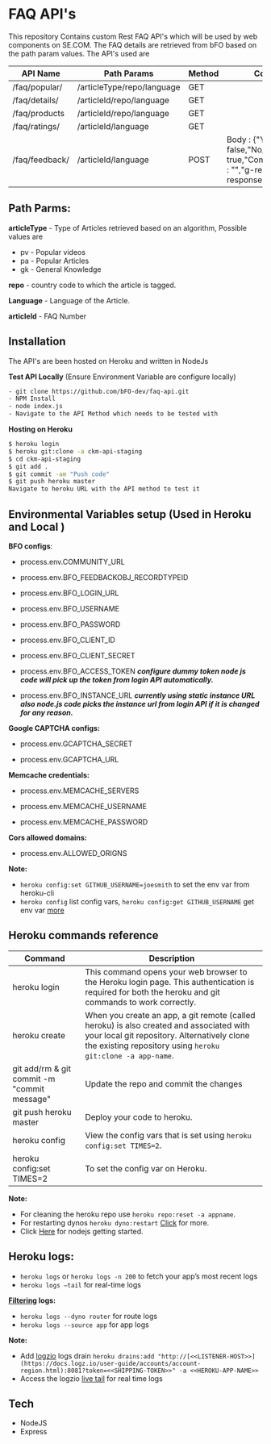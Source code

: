 
# FAQ API's

This repository  Contains custom Rest FAQ API's which will be used by web components on SE.COM. The FAQ details are retrieved from bFO based on the path param values. The API's used are

| API Name | Path Params | Method | Comments |
| ------ | ------ | ------ | ------ |
| /faq/popular/ | /articleType/repo/language | GET |  |
| /faq/details/ | /articleId/repo/language | GET |  |
| /faq/products | /articleId/repo/language | GET |  |
| /faq/ratings/ | /articleId/language | GET |  |
| /faq/feedback/| /articleId/language | POST |Body :  {"Yes__c" : false,"No__c" : true,"Comment_if_No__c" : "","g-recaptcha-response":"" } |
## Path Parms:

**articleType** - Type of Articles retrieved based on an algorithm, Possible values are
- pv - Popular videos 
- pa - Popular Articles
- gk - General Knowledge

**repo** - country code to which the article is tagged.

**Language** - Language of the Article.

**articleId** - FAQ Number

## Installation

The API's are been hosted  on Heroku and written in NodeJs

**Test API Locally** (Ensure Environment Variable are configure locally)

```bash
- git clone https://github.com/bFO-dev/faq-api.git 
- NPM Install
- node index.js
- Navigate to the API Method which needs to be tested with
```
**Hosting on Heroku**

```bash
$ heroku login
$ heroku git:clone -a ckm-api-staging
$ cd ckm-api-staging
$ git add .
$ git commit -am "Push code"
$ git push heroku master
Navigate to heroku URL with the API method to test it
```
## Environmental Variables setup (Used in Heroku and Local )

**BFO configs**:

- process.env.COMMUNITY_URL

- process.env.BFO_FEEDBACKOBJ_RECORDTYPEID

- process.env.BFO_LOGIN_URL

- process.env.BFO_USERNAME

- process.env.BFO_PASSWORD

- process.env.BFO_CLIENT_ID 

- process.env.BFO_CLIENT_SECRET

- process.env.BFO_ACCESS_TOKEN  ***configure dummy token node js code will pick up the token from login API automatically.***

- process.env.BFO_INSTANCE_URL ***currently using static instance URL also node.js code picks the instance url from login API  if it is changed for any reason.***

**Google CAPTCHA configs:**

- process.env.GCAPTCHA_SECRET

- process.env.GCAPTCHA_URL

**Memcache credentials:**

- process.env.MEMCACHE_SERVERS

- process.env.MEMCACHE_USERNAME    

- process.env.MEMCACHE_PASSWORD   

**Cors allowed domains:**
- process.env.ALLOWED_ORIGNS

**Note:**
- `heroku config:set GITHUB_USERNAME=joesmith` to set the env var from heroku-cli
- `heroku config` list config vars, `heroku config:get GITHUB_USERNAME` get env var [more](https://devcenter.heroku.com/articles/config-vars)

## Heroku commands reference
| Command | Description |
| ------ | ------ |
| heroku login |This command opens your web browser to the Heroku login page. This authentication is required for both the heroku and git commands to work correctly. |
| heroku create | When you create an app, a git remote (called heroku) is also created and associated with your local git repository. Alternatively clone the existing repository using `heroku git:clone -a app-name`.|
|git add/rm & git commit -m "commit message"| Update the repo and commit the changes |
|git push heroku master| Deploy your code to heroku. |
|heroku config| View the config vars that is set using `heroku config:set TIMES=2`.|
|heroku config:set TIMES=2|To set the config var on Heroku.|

**Note:**
- For cleaning the heroku repo use `heroku repo:reset -a appname`.
- For restarting dynos `heroku dyno:restart` [Click](https://devcenter.heroku.com/articles/heroku-cli-commands#heroku-dyno-restart-dyno) for more.
- Click [Here](https://devcenter.heroku.com/articles/getting-started-with-nodejs) for nodejs getting started.

## Heroku logs:
- `heroku logs`  or `heroku logs -n 200` to fetch your app’s most recent logs
- `heroku logs –tail`  for real-time logs

**[Filtering](https://devcenter.heroku.com/articles/logging#filtering) logs:**
- `heroku logs --dyno router` for route logs
- `heroku logs --source app` for app logs

**Note:**
- Add [logzio](https://docs.logz.io/shipping/log-sources/heroku.html) logs drain 
`heroku drains:add "http://[<<LISTENER-HOST>>](https://docs.logz.io/user-guide/accounts/account-region.html):8081?token=<<SHIPPING-TOKEN>>" -a <<HEROKU-APP-NAME>>` 
- Access the logzio [live tail](https://app.logz.io/) for real time logs


## Tech
- NodeJS
- Express

